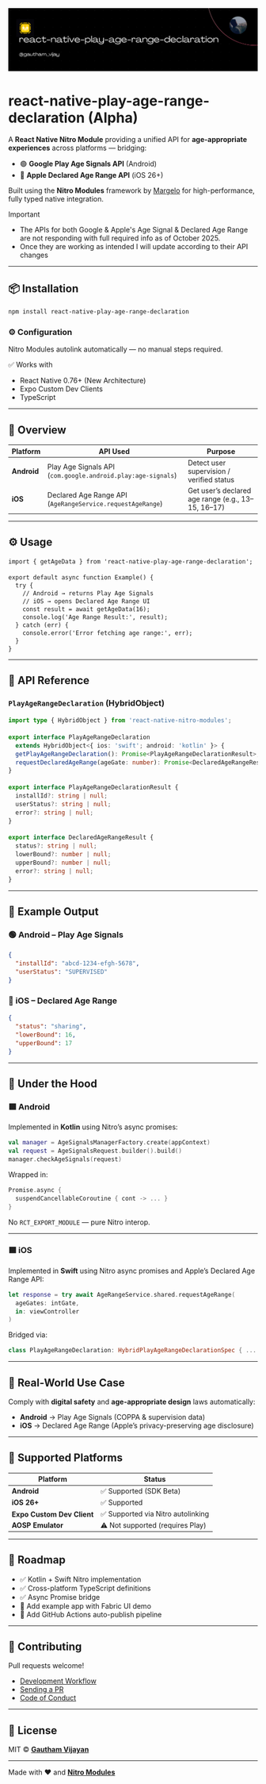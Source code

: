 <a href="https://gauthamvijay.com">
  <picture>
    <img alt="react-native-play-age-range-declaration" src="./docs/img/banner.png" />
  </picture>
</a>

# react-native-play-age-range-declaration (Alpha)

A **React Native Nitro Module** providing a unified API for **age-appropriate experiences** across platforms — bridging:

- 🟢 **Google Play Age Signals API** (Android)
- 🔵 **Apple Declared Age Range API** (iOS 26+)

Built using the **Nitro Modules** framework by [Margelo](https://nitro.margelo.com) for high-performance, fully typed native integration.

> [!IMPORTANT]
>
> - The APIs for both Google & Apple's Age Signal & Declared Age Range are not responding with full required info as of October 2025.
> - Once they are working as intended I will update according to their API changes

---

## 📦 Installation

```bash
npm install react-native-play-age-range-declaration
```

### ⚙️ Configuration

Nitro Modules autolink automatically — no manual steps required.

✅ Works with

- React Native 0.76+ (New Architecture)
- Expo Custom Dev Clients
- TypeScript

---

## 🧠 Overview

| Platform    | API Used                                                     | Purpose                                            |
| ----------- | ------------------------------------------------------------ | -------------------------------------------------- |
| **Android** | Play Age Signals API (`com.google.android.play:age-signals`) | Detect user supervision / verified status          |
| **iOS**     | Declared Age Range API (`AgeRangeService.requestAgeRange`)   | Get user’s declared age range (e.g., 13–15, 16–17) |

---

## ⚙️ Usage

```tsx
import { getAgeData } from 'react-native-play-age-range-declaration';

export default async function Example() {
  try {
    // Android → returns Play Age Signals
    // iOS → opens Declared Age Range UI
    const result = await getAgeData(16);
    console.log('Age Range Result:', result);
  } catch (err) {
    console.error('Error fetching age range:', err);
  }
}
```

---

## 🧩 API Reference

### `PlayAgeRangeDeclaration` (HybridObject)

```ts
import type { HybridObject } from 'react-native-nitro-modules';

export interface PlayAgeRangeDeclaration
  extends HybridObject<{ ios: 'swift'; android: 'kotlin' }> {
  getPlayAgeRangeDeclaration(): Promise<PlayAgeRangeDeclarationResult>;
  requestDeclaredAgeRange(ageGate: number): Promise<DeclaredAgeRangeResult>;
}

export interface PlayAgeRangeDeclarationResult {
  installId?: string | null;
  userStatus?: string | null;
  error?: string | null;
}

export interface DeclaredAgeRangeResult {
  status?: string | null;
  lowerBound?: number | null;
  upperBound?: number | null;
  error?: string | null;
}
```

---

## 📱 Example Output

### 🟢 Android – Play Age Signals

```json
{
  "installId": "abcd-1234-efgh-5678",
  "userStatus": "SUPERVISED"
}
```

### 🔵 iOS – Declared Age Range

```json
{
  "status": "sharing",
  "lowerBound": 16,
  "upperBound": 17
}
```

---

## 🧱 Under the Hood

### 🟩 Android

Implemented in **Kotlin** using Nitro’s async promises:

```kotlin
val manager = AgeSignalsManagerFactory.create(appContext)
val request = AgeSignalsRequest.builder().build()
manager.checkAgeSignals(request)
```

Wrapped in:

```kotlin
Promise.async {
  suspendCancellableCoroutine { cont -> ... }
}
```

No `RCT_EXPORT_MODULE` — pure Nitro interop.

---

### 🟦 iOS

Implemented in **Swift** using Nitro async promises and Apple’s Declared Age Range API:

```swift
let response = try await AgeRangeService.shared.requestAgeRange(
  ageGates: intGate,
  in: viewController
)
```

Bridged via:

```swift
class PlayAgeRangeDeclaration: HybridPlayAgeRangeDeclarationSpec { ... }
```

---

## 🧾 Real-World Use Case

Comply with **digital safety** and **age-appropriate design** laws automatically:

- **Android** → Play Age Signals (COPPA & supervision data)
- **iOS** → Declared Age Range (Apple’s privacy-preserving age disclosure)

---

## 🧩 Supported Platforms

| Platform                   | Status                             |
| -------------------------- | ---------------------------------- |
| **Android**                | ✅ Supported (SDK Beta)            |
| **iOS 26+**                | ✅ Supported                       |
| **Expo Custom Dev Client** | ✅ Supported via Nitro autolinking |
| **AOSP Emulator**          | ⚠️ Not supported (requires Play)   |

---

## 🧭 Roadmap

- ✅ Kotlin + Swift Nitro implementation
- ✅ Cross-platform TypeScript definitions
- ✅ Async Promise bridge
- 🚧 Add example app with Fabric UI demo
- 🚧 Add GitHub Actions auto-publish pipeline

---

## 🤝 Contributing

Pull requests welcome!

- [Development Workflow](CONTRIBUTING.md#development-workflow)
- [Sending a PR](CONTRIBUTING.md#sending-a-pull-request)
- [Code of Conduct](CODE_OF_CONDUCT.md)

---

## 🪪 License

MIT © [**Gautham Vijayan**](https://gauthamvijay.com)

---

Made with ❤️ and [**Nitro Modules**](https://nitro.margelo.com)
